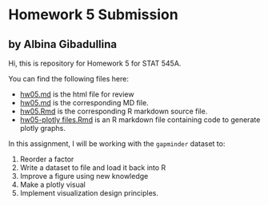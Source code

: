 # Homework 5 Submission
## by Albina Gibadullina

Hi, this is repository for Homework 5 for STAT 545A. 

You can find the following files here:
- [hw05.md](https://rawcdn.githack.com/STAT545-UBC-students/hw05-albina23/master/hw05.html) is the html file for review
- [hw05.md](https://github.com/STAT545-UBC-students/hw05-albina23/blob/master/hw05.md) is the  corresponding MD file. 
- [hw05.Rmd](https://github.com/STAT545-UBC-students/hw05-albina23/blob/master/hw05.Rmd) is the corresponding R markdown source file.
- [hw05-plotly files.Rmd](https://github.com/STAT545-UBC-students/hw05-albina23/blob/master/hw05%20-%20plotly%20files.Rmd) is an R markdown file containing code to generate plotly graphs. 

In this assignment, I will be working with the `gapminder` dataset to:
1. Reorder a factor
2. Write a dataset to file and load it back into R
3. Improve a figure using new knowledge 
4. Make a plotly visual
5. Implement visualization design principles.
